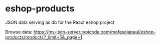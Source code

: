# eshop-products
JSON data serving as db for the React eshop project

Browse data:
https://my-json-server.typicode.com/mofesolapaul/eshop-products/products?_limit=5&_page=1
